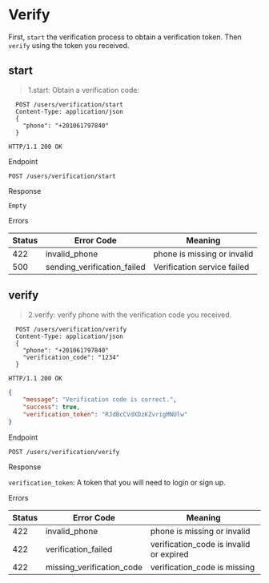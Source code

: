 # Verify

First, `start` the verification process to obtain a verification token. Then `verify` using the token you received.

## start

> 1.start: Obtain a verification code:

```http
  POST /users/verification/start
  Content-Type: application/json
  {
    "phone": "+201061797840"
  }
```

```http
HTTP/1.1 200 OK
```

Endpoint

  `POST /users/verification/start`

Response

  `Empty`

Errors

Status | Error Code | Meaning
------ | ---------- | -------
422 | invalid_phone | phone is missing or invalid
500 | sending_verification_failed | Verification service failed

## verify

> 2.verify: verify phone with the verification code you received.

```http
  POST /users/verification/verify
  Content-Type: application/json
  {
    "phone": "+201061797840"
    "verification_code": "1234"
  }
```

```http
HTTP/1.1 200 OK
```

```json
{
    "message": "Verification code is correct.",
    "success": true,
    "verification_token": "RJdBcCVdXDzKZvrigMNUlw"
}
```

Endpoint

  `POST /users/verification/verify`

Response

  `verification_token`: A token that you will need to login or sign up.

Errors

Status | Error Code | Meaning
------ | ---------- | -------
422 | invalid_phone | phone is missing or invalid
422 | verification_failed | verification_code is invalid or expired
422 | missing_verification_code | verification_code is missing
